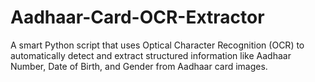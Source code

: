 # Aadhaar-Card-OCR-Extractor
A smart Python script that uses Optical Character Recognition (OCR) to automatically detect and extract structured information like Aadhaar Number, Date of Birth, and Gender from Aadhaar card images.
